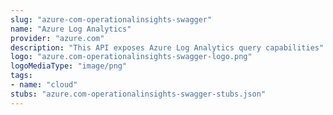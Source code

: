 ```yaml
---
slug: "azure-com-operationalinsights-swagger"
name: "Azure Log Analytics"
provider: "azure.com"
description: "This API exposes Azure Log Analytics query capabilities"
logo: "azure.com-operationalinsights-swagger-logo.png"
logoMediaType: "image/png"
tags:
- name: "cloud"
stubs: "azure.com-operationalinsights-swagger-stubs.json"
---
```

